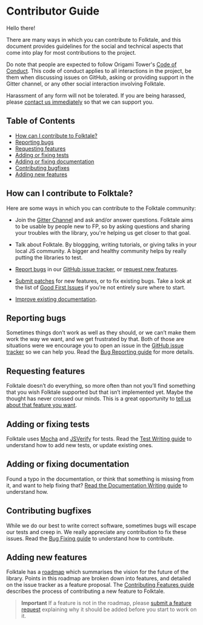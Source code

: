 # Contributor Guide

Hello there!

There are many ways in which you can contribute to Folktale, and this document
provides guidelines for the social and technical aspects that come into play for
most contributions to the project.

Do note that people are expected to follow Origami Tower's
[Code of Conduct](https://github.com/origamitower/folktale/blob/master/CODE_OF_CONDUCT.md).
This code of conduct applies to all interactions in the project, be them when
discussing issues on GitHub, asking or providing support in the Gitter channel,
or any other social interaction involving Folktale.

Harassment of any form will not be tolerated. If you are being harassed, please
[contact us immediately](https://github.com/origamitower/folktale/blob/master/CODE_OF_CONDUCT.md#enforcement)
so that we can support you.


## Table of Contents

  - [How can I contribute to Folktale?](#how-can-i-contribute-to-folktale)
  - [Reporting bugs](#reporting-bugs)
  - [Requesting features](#requesting-features)
  - [Adding or fixing tests](#adding-or-fixing-tests)
  - [Adding or fixing documentation](#adding-or-fixing-documentation)
  - [Contributing bugfixes](#contributing-bugfixes)
  - [Adding new features](#adding-new-features)


## How can I contribute to Folktale?

Here are some ways in which you can contribute to the Folktale community:

  - Join the [Gitter Channel](https://gitter.im/folktale/discussion) and ask and/or answer questions. Folktale
    aims to be usable by people new to FP, so by asking questions and sharing
    your troubles with the library, you're helping us get closer to that goal.

  - Talk about Folktale. By bloggging, writing tutorials, or giving talks in
    your local JS community. A bigger and healthy community helps by really
    putting the libraries to test.

  - [Report bugs](#reporting-bugs) in our [GitHub issue tracker](https://github.com/origamitower/folktale/issues), or
    [request new features](#requesting-features).

  - [Submit patches](#adding-or-fixing-code) for new features, or to fix existing
    bugs. Take a look at the list of [Good First Issues](https://waffle.io/origamitower/folktale?label=e:Good%20First%20Issue)
    if you're not entirely sure where to start.

  - [Improve existing documentation](#adding-or-fixing-documentation).


## Reporting bugs

Sometimes things don’t work as well as they should, or we can’t make them work the way we want, and we get frustrated by that. Both of those are situations were we encourage you to open an issue in the [GitHub issue tracker](https://github.com/origamitower/folktale/issues) so we can help you. Read the [Bug Reporting guide](http://folktale.origamitower.com/docs/support/bugs/) for more details.


## Requesting features

Folktale doesn’t do everything, so more often than not you’ll find something that you wish Folktale supported but that isn’t implemented yet. Maybe the thought has never crossed our minds. This is a great opportunity to [tell us about that feature you want](http://folktale.origamitower.com/docs/support/feature-request/).


## Adding or fixing tests

Folktale uses [Mocha](https://mochajs.org/) and
[JSVerify](https://github.com/jsverify/jsverify) for tests. Read the [Test Writing guide](http://folktale.origamitower.com/docs/v2.0.0/contributing/tests/) to understand how to add new tests, or update existing ones.


## Adding or fixing documentation

Found a typo in the documentation, or think that something is missing from it, and want to help fixing that? [Read the Documentation Writing guide](http://folktale.origamitower.com/docs/v2.0.0/contributing/documentation/) to understand how.


## Contributing bugfixes

While we do our best to write correct software, sometimes bugs will escape our tests and creep in. We really appreciate any contribution to fix these issues. Read the [Bug Fixing guide](http://folktale.origamitower.com/docs/v2.0.0/contributing/bugfixes/) to understand how to contribute.


## Adding new features

Folktale has a [roadmap](https://github.com/origamitower/folktale/blob/master/ROADMAP.md) which summarises the vision for the future of the library. Points in this roadmap are broken down into features, and detailed on the issue tracker as a feature proposal. The [Contributing Features guide](http://folktale.origamitower.com/docs/v2.0.0/contributing/new-features/) describes the process of contributing a new feature to Folktale.

> **Important**
> If a feature is not in the roadmap, please [submit a feature request](http://folktale.origamitower.com/docs/support/feature-request/) explaining why it should be added before you start to work on it.